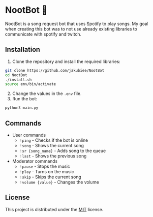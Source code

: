 # NootBot 👾

NootBot is a song request bot that uses Spotify to play songs. My goal when creating this bot was to not use already existing libraries to communicate with spotify and twitch. 


## Installation
1. Clone the repository and install the required libraries:
```bash
git clone https://github.com/jakubiee/NootBot
cd NootBot
./install.sh
source env/bin/activate
```
2. Change the values in the `.env` file.
3. Run the bot:
```bash
python3 main.py
```

## Commands
- User commands
    - `!ping` - Checks if the bot is online
    - `!song` - Shows the current song
    - `!sr {song_name}` - Adds song to the queue
    - `!last` - Shows the previous song
- Moderator commands
    - `!pause` - Stops the music
    - `!play` - Turns on the music
    - `!skip` - Skips the current song
    - `!volume {value}` - Changes the volume 

## License
This project is distributed under the [MIT](LICENSE) license.